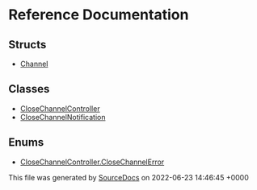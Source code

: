 # Reference Documentation

## Structs

-   [Channel](structs/Channel.md)

## Classes

-   [CloseChannelController](classes/CloseChannelController.md)
-   [CloseChannelNotification](classes/CloseChannelNotification.md)

## Enums

-   [CloseChannelController.CloseChannelError](enums/CloseChannelController.CloseChannelError.md)

This file was generated by [SourceDocs](https://github.com/eneko/SourceDocs) on 2022-06-23 14:46:45 +0000